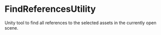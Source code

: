 # FindReferencesUtility
Unity tool to find all references to the selected assets in the currently open scene.
